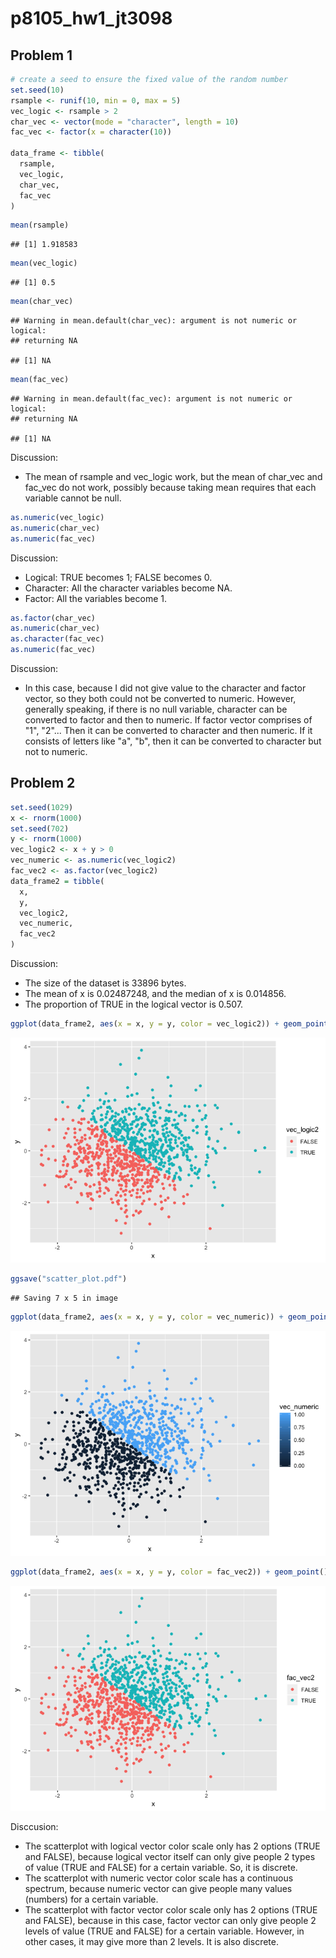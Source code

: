 p8105\_hw1\_jt3098
================

Problem 1
---------

``` r
# create a seed to ensure the fixed value of the random number
set.seed(10)
rsample <- runif(10, min = 0, max = 5)
vec_logic <- rsample > 2
char_vec <- vector(mode = "character", length = 10)
fac_vec <- factor(x = character(10))

data_frame <- tibble(
  rsample,
  vec_logic,
  char_vec,
  fac_vec
)
```

``` r
mean(rsample)
```

    ## [1] 1.918583

``` r
mean(vec_logic)
```

    ## [1] 0.5

``` r
mean(char_vec)
```

    ## Warning in mean.default(char_vec): argument is not numeric or logical:
    ## returning NA

    ## [1] NA

``` r
mean(fac_vec)
```

    ## Warning in mean.default(fac_vec): argument is not numeric or logical:
    ## returning NA

    ## [1] NA

Discussion:

-   The mean of rsample and vec\_logic work, but the mean of char\_vec and fac\_vec do not work, possibly because taking mean requires that each variable cannot be null.

``` r
as.numeric(vec_logic)
as.numeric(char_vec)
as.numeric(fac_vec)
```

Discussion:

-   Logical: TRUE becomes 1; FALSE becomes 0.
-   Character: All the character variables become NA.
-   Factor: All the variables become 1.

``` r
as.factor(char_vec)
as.numeric(char_vec)
as.character(fac_vec)
as.numeric(fac_vec)
```

Discussion:

-   In this case, because I did not give value to the character and factor vector, so they both could not be converted to numeric. However, generally speaking, if there is no null variable, character can be converted to factor and then to numeric. If factor vector comprises of "1", "2"... Then it can be converted to character and then numeric. If it consists of letters like "a", "b", then it can be converted to character but not to numeric.

Problem 2
---------

``` r
set.seed(1029)
x <- rnorm(1000)
set.seed(702)
y <- rnorm(1000)
vec_logic2 <- x + y > 0
vec_numeric <- as.numeric(vec_logic2)
fac_vec2 <- as.factor(vec_logic2)
data_frame2 = tibble(
  x,
  y,
  vec_logic2,
  vec_numeric,
  fac_vec2
)
```

Discussion:

-   The size of the dataset is 33896 bytes.
-   The mean of x is 0.02487248, and the median of x is 0.014856.
-   The proportion of TRUE in the logical vector is 0.507.

``` r
ggplot(data_frame2, aes(x = x, y = y, color = vec_logic2)) + geom_point()
```

![](p8105_hw1_jt3098_files/figure-markdown_github/scatterplot-1.png)

``` r
ggsave("scatter_plot.pdf")
```

    ## Saving 7 x 5 in image

``` r
ggplot(data_frame2, aes(x = x, y = y, color = vec_numeric)) + geom_point()
```

![](p8105_hw1_jt3098_files/figure-markdown_github/scatterplot-2.png)

``` r
ggplot(data_frame2, aes(x = x, y = y, color = fac_vec2)) + geom_point()
```

![](p8105_hw1_jt3098_files/figure-markdown_github/scatterplot-3.png)

Disccusion:

-   The scatterplot with logical vector color scale only has 2 options (TRUE and FALSE), because logical vector itself can only give people 2 types of value (TRUE and FALSE) for a certain variable. So, it is discrete.
-   The scatterplot with numeric vector color scale has a continuous spectrum, because numeric vector can give people many values (numbers) for a certain variable.
-   The scatterplot with factor vector color scale only has 2 options (TRUE and FALSE), because in this case, factor vector can only give people 2 levels of value (TRUE and FALSE) for a certain variable. However, in other cases, it may give more than 2 levels. It is also discrete.
